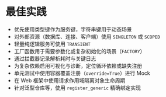 # 最佳实践

- 优先使用类型键作为服务键，字符串键用于动态场景
- 对外部资源（数据库、连接、客户端）使用 `SINGLETON` 或 `SCOPED`
- 轻量纯逻辑服务可使用 `TRANSIENT`
- 工厂函数用于需要参数化或复杂初始化的场景（`FACTORY`）
- 通过拦截器记录解析耗时与关键日志
- 为复杂依赖启用可视化与诊断，定位循环依赖或缺失注册
- 单元测试中使用容器覆盖注册（`override=True`）进行 Mock
- 在 Web 框架中使用请求作用域隔离对象生命周期
- 针对泛型仓库等，使用 `register_generic` 精确绑定实现
